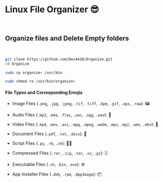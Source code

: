 # Linux File Organizer 😎 
<br>

## Organize files and Delete Empty folders
<br>

```sh
git clone https://github.com/Dev4418/Organize.git
cd Organize
```
```sh
sudo cp organize⚡ /usr/bin
```
```sh
sudo chmod +x /usr/bin/organize⚡
```
#### File Types and Corresponding Emojis


- Image Files (`.png`, `.jpg`, `.jpeg`, `.tif`, `.tiff`, `.bpm`, `.gif`, `.eps`, `.raw`): 🖼️
  
- Audio Files (`.mp3`, `.m4a`, `.flac`, `.aac`, `.ogg`, `.wav`): 🎵
  
- Video Files (`.mp4`, `.mov`, `.avi`, `.mpg`, `.mpeg`, `.webm`, `.mpv`, `.mp2`, `.wmv`, `.mkv`): 🎥
  
- Document Files (`.pdf`, `.txt`, `.docx`): 📄
  
- Script Files (`.py`, `.rb`, `.sh`): 👨‍💻
  
- Compressed Files (`.rar`, `.zip`, `.tar`, `.xz`, `.gz`): 🗄️
  
- Executable Files (`.sh`, `.bin`, `.exe`): ⚙️
  
- App Installer Files (`.deb`, `.rpm`, `.AppImage`): 📦

